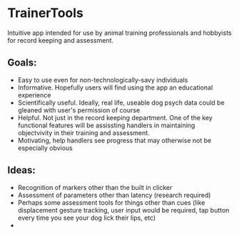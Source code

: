# TrainerTools
Intuitive app intended for use by animal training professionals and hobbyists for record keeping and assessment. 

## Goals: 
- Easy to use even for non-technologically-savy individuals
- Informative. Hopefully users will find using the app an educational experience
- Scientifically useful. Ideally, real life, useable dog psych data could be gleaned with user's permission of course
- Helpful. Not just in the record keeping department. One of the key functional features will be assissting handlers in maintaining   
  objectvivity in their training and assessment.  
- Motivating, help handlers see progress that may otherwise not be especially obvious

## Ideas: 
- Recognition of markers other than the built in clicker
- Assessment of parameters other than latency (research required)
- Perhaps some assessment tools for things other than cues (like displacement gesture tracking, user input would be required, tap button
  every time you see your dog lick their lips, etc)
- 
